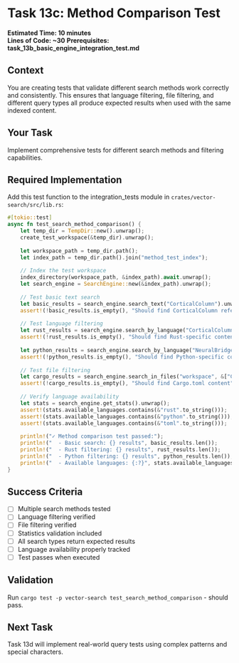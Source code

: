 # Task 13c: Method Comparison Test

**Estimated Time: 10 minutes**  
**Lines of Code: ~30**
**Prerequisites: task_13b_basic_engine_integration_test.md**

## Context
You are creating tests that validate different search methods work correctly and consistently. This ensures that language filtering, file filtering, and different query types all produce expected results when used with the same indexed content.

## Your Task
Implement comprehensive tests for different search methods and filtering capabilities.

## Required Implementation
Add this test function to the integration_tests module in `crates/vector-search/src/lib.rs`:

```rust
#[tokio::test]
async fn test_search_method_comparison() {
    let temp_dir = TempDir::new().unwrap();
    create_test_workspace(&temp_dir).unwrap();
    
    let workspace_path = temp_dir.path();
    let index_path = temp_dir.path().join("method_test_index");
    
    // Index the test workspace
    index_directory(workspace_path, &index_path).await.unwrap();
    let search_engine = SearchEngine::new(&index_path).unwrap();
    
    // Test basic text search
    let basic_results = search_engine.search_text("CorticalColumn").unwrap();
    assert!(!basic_results.is_empty(), "Should find CorticalColumn references");
    
    // Test language filtering
    let rust_results = search_engine.search_by_language("CorticalColumn", "rust").unwrap();
    assert!(!rust_results.is_empty(), "Should find Rust-specific content");
    
    let python_results = search_engine.search_by_language("NeuralBridge", "python").unwrap();
    assert!(!python_results.is_empty(), "Should find Python-specific content");
    
    // Test file filtering
    let cargo_results = search_engine.search_in_files("workspace", &["Cargo"]).unwrap();
    assert!(!cargo_results.is_empty(), "Should find Cargo.toml content");
    
    // Verify language availability
    let stats = search_engine.get_stats().unwrap();
    assert!(stats.available_languages.contains(&"rust".to_string()));
    assert!(stats.available_languages.contains(&"python".to_string()));
    assert!(stats.available_languages.contains(&"toml".to_string()));
    
    println!("✓ Method comparison test passed:");
    println!("  - Basic search: {} results", basic_results.len());
    println!("  - Rust filtering: {} results", rust_results.len());
    println!("  - Python filtering: {} results", python_results.len());
    println!("  - Available languages: {:?}", stats.available_languages);
}
```

## Success Criteria
- [ ] Multiple search methods tested
- [ ] Language filtering verified
- [ ] File filtering verified
- [ ] Statistics validation included
- [ ] All search types return expected results
- [ ] Language availability properly tracked
- [ ] Test passes when executed

## Validation
Run `cargo test -p vector-search test_search_method_comparison` - should pass.

## Next Task
Task 13d will implement real-world query tests using complex patterns and special characters.